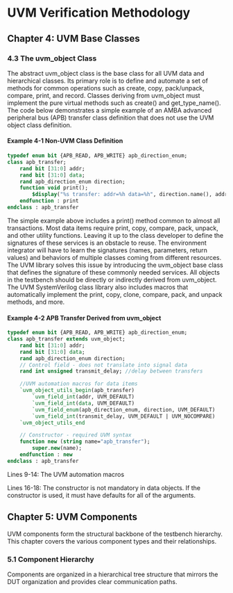 # UVM Verification Methodology

## Chapter 4: UVM Base Classes

### 4.3 The uvm_object Class

The abstract uvm_object class is the base class for all UVM data and hierarchical classes. Its primary role is to define and automate a set of methods for common operations such as create, copy, pack/unpack, compare, print, and record. Classes deriving from uvm_object must implement the pure virtual methods such as create() and get_type_name(). The code below demonstrates a simple example of an AMBA advanced peripheral bus (APB) transfer class definition that does not use the UVM object class definition.

#### Example 4-1 Non-UVM Class Definition

```systemverilog
typedef enum bit {APB_READ, APB_WRITE} apb_direction_enum;
class apb_transfer;
    rand bit [31:0] addr;
    rand bit [31:0] data;
    rand apb_direction_enum direction;
    function void print();
        $display("%s transfer: addr=%h data=%h", direction.name(), addr, data);
    endfunction : print
endclass : apb_transfer
```

The simple example above includes a print() method common to almost all transactions. Most data items require print, copy, compare, pack, unpack, and other utility functions. Leaving it up to the class developer to define the signatures of these services is an obstacle to reuse. The environment integrator will have to learn the signatures (names, parameters, return values) and behaviors of multiple classes coming from different resources. The UVM library solves this issue by introducing the uvm_object base class that defines the signature of these commonly needed services. All objects in the testbench should be directly or indirectly derived from uvm_object. The UVM SystemVerilog class library also includes macros that automatically implement the print, copy, clone, compare, pack, and unpack methods, and more.

#### Example 4-2 APB Transfer Derived from uvm_object

```systemverilog
typedef enum bit {APB_READ, APB_WRITE} apb_direction_enum;
class apb_transfer extends uvm_object;
    rand bit [31:0] addr;
    rand bit [31:0] data;
    rand apb_direction_enum direction;
    // Control field - does not translate into signal data
    rand int unsigned transmit_delay; //delay between transfers

    //UVM automation macros for data items
    `uvm_object_utils_begin(apb_transfer)
        `uvm_field_int(addr, UVM_DEFAULT)
        `uvm_field_int(data, UVM_DEFAULT)
        `uvm_field_enum(apb_direction_enum, direction, UVM_DEFAULT)
        `uvm_field_int(transmit_delay, UVM_DEFAULT | UVM_NOCOMPARE)
    `uvm_object_utils_end

    // Constructor - required UVM syntax
    function new (string name="apb_transfer");
        super.new(name);
    endfunction : new
endclass : apb_transfer
```

Lines 9-14: The UVM automation macros

Lines 16-18: The constructor is not mandatory in data objects. If the constructor is used, it must have defaults for all of the arguments.

## Chapter 5: UVM Components

UVM components form the structural backbone of the testbench hierarchy. This chapter covers the various component types and their relationships.

### 5.1 Component Hierarchy

Components are organized in a hierarchical tree structure that mirrors the DUT organization and provides clear communication paths.